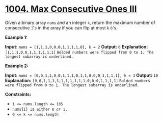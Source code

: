 # [1004. Max Consecutive Ones III](https://leetcode.com/problems/max-consecutive-ones-iii/)

Given a binary array `nums` and an integer `k`,
return the maximum number of consecutive `1`'s in the array if you can flip at most `k` `0`'s.


**Example 1:**

**Input:** `nums = [1,1,1,0,0,0,1,1,1,1,0], k = 2`
**Output:** `6`
**Explanation:** `[1,1,1,0,0,1,1,1,1,1,1]`
`Bolded numbers were flipped from 0 to 1. The longest subarray is underlined.`


**Example 2:**

**Input:** `nums = [0,0,1,1,0,0,1,1,1,0,1,1,0,0,0,1,1,1,1], k = 3`
**Output:** `10`
**Explanation:** `[0,0,1,1,1,1,1,1,1,1,1,1,0,0,0,1,1,1,1]`
`Bolded numbers were flipped from 0 to 1. The longest subarray is underlined.`


**Constraints:**

* `1 <= nums.length <= 105`
* `nums[i] is either 0 or 1.`
* `0 <= k <= nums.length`